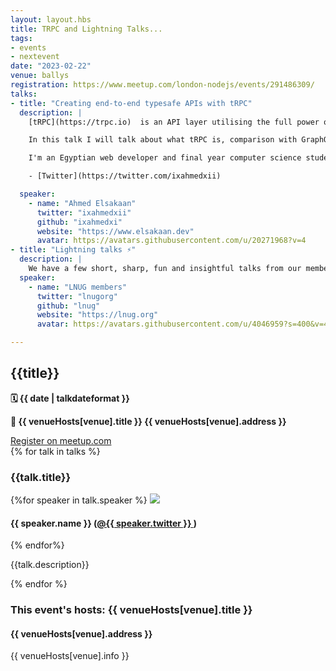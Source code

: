 ```yaml
---
layout: layout.hbs
title: TRPC and Lightning Talks... 
tags: 
- events
- nextevent
date: "2023-02-22"
venue: ballys
registration: https://www.meetup.com/london-nodejs/events/291486309/
talks: 
- title: "Creating end-to-end typesafe APIs with tRPC"
  description: |
    [tRPC](https://trpc.io)  is an API layer utilising the full power of TypeScript to deliver fully typesafe APIs from the backend to the frontend. The newest version of tRPC has been released recently (v10) which brought a lot of revolutionary features such as go to definition from the frontend to the backend and a more robust API.

    In this talk I will talk about what tRPC is, comparison with GraphQL and REST, introducing V10 and the differences and improvements it builds upon from V9 as well as walking through creating a simple API with tPRC and connecting it to the frontend (Next.js).

    I'm an Egyptian web developer and final year computer science student at Royal Holloway University of London and have been into web development ever since I was about 14 years old. I'm also a contributor of tRPC having helped with the website redesign and implementation, og image generation, code refactors and much more.

    - [Twitter](https://twitter.com/ixahmedxii)

  speaker: 
    - name: "Ahmed Elsakaan"
      twitter: "ixahmedxii"
      github: "ixahmedxi"
      website: "https://www.elsakaan.dev"
      avatar: https://avatars.githubusercontent.com/u/20271968?v=4
- title: "Lightning talks ⚡️"
  description: |
    We have a few short, sharp, fun and insightful talks from our members lined up. [Add your name to the list](https://github.com/lnug/speakers/issues/199)! 5mins max on something node.js related. Watch this space for updates to the speaker list. 
  speaker: 
    - name: "LNUG members"
      twitter: "lnugorg"
      github: "lnug"
      website: "https://lnug.org"
      avatar: https://avatars.githubusercontent.com/u/4046959?s=400&v=4

---
```


<div class="event-detail">
<h2>{{title}}
</h2>
<p>
<strong>🗓 {{ date  |  talkdateformat }}</strong>
</p>
<p>
<strong>
🏢 {{ venueHosts[venue].title }}
{{ venueHosts[venue].address }}
</strong>
</p>

<div >
<a class="lnug-ticket cta" href="{{registration}}" target="_blank">Register on meetup.com</a>
</div>
<div class="talks">
{% for talk in talks %}
<div class="talk">

<h3>{{talk.title}}
</h3>



{%for speaker in talk.speaker %}
<img src="{{speaker.avatar}}" class="bio-pic"/>
<h4>{{ speaker.name }}
(<a href="https://twitter.com/{{speaker.twitter}}">@{{ speaker.twitter }}
</a>)</h4>
{% endfor%}

{{talk.description}}
</div>
{% endfor %}

</div>

<div class="event-hosts">

### This event's hosts: {{ venueHosts[venue].title }}
#### {{ venueHosts[venue].address }}
{{ venueHosts[venue].info }}

</div>

</div>

